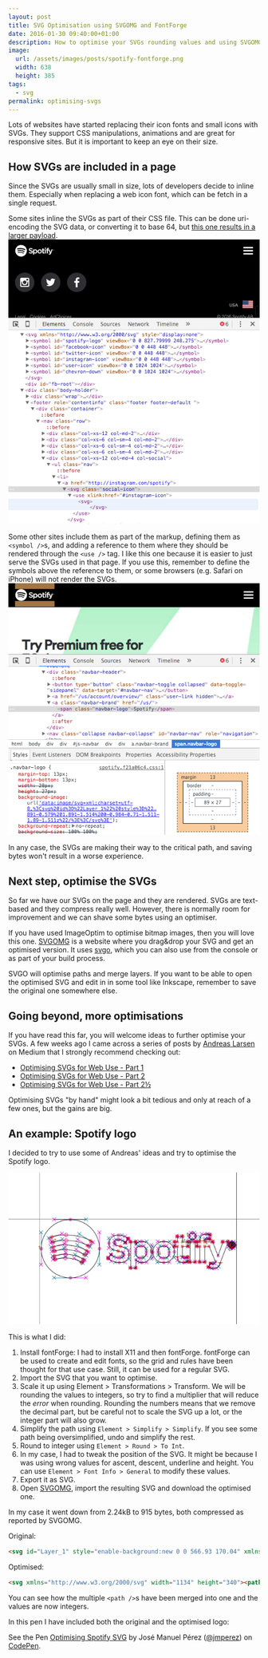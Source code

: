 ```yaml
---
layout: post
title: SVG Optimisation using SVGOMG and FontForge
date: 2016-01-30 09:40:00+01:00
description: How to optimise your SVGs rounding values and using SVGOMG
image:
  url: /assets/images/posts/spotify-fontforge.png
  width: 638
  height: 385
tags:
  - svg
permalink: optimising-svgs
---
```


<style>.language-xml{white-space: normal}</style>
Lots of websites have started replacing their icon fonts and small icons with SVGs. They support CSS manipulations, animations and are great for responsive sites. But it is important to keep an eye on their size.
<!-- more -->
## How SVGs are included in a page

Since the SVGs are usually small in size, lots of developers decide to inline them. Especially when replacing a web icon font, which can be fetch in a single request.

Some sites inline the SVGs as part of their CSS file. This can be done uri-encoding the SVG data, or converting it to base 64, but [this one results in a larger payload](https://css-tricks.com/probably-dont-base64-svg/).
[![Including SVGs in the markup](/assets/images/posts/svg-inline-html-use.png)](/assets/images/posts/svg-inline-html-use.png)

Some other sites include them as part of the markup, defining them as `<symbol />`s, and adding a reference to them where they should be rendered through the `<use />` tag. I like this one because it is easier to just serve the SVGs used in that page. If you use this, remember to define the symbols above the reference to them, or some browsers (e.g. Safari on iPhone) will not render the SVGs.
[![Including SVGs inlined in the CSS](/assets/images/posts/svg-inline-css.png)](/assets/images/posts/svg-inline-css.png)

In any case, the SVGs are making their way to the critical path, and saving bytes won't result in a worse experience.

## Next step, optimise the SVGs

So far we have our SVGs on the page and they are rendered. SVGs are text-based and they compress really well. However, there is normally room for improvement and we can shave some bytes using an optimiser.

If you have used ImageOptim to optimise bitmap images, then you will love this one. [SVGOMG](https://jakearchibald.github.io/svgomg/) is a website where you drag&drop your SVG and get an optimised version. It uses [svgo](https://github.com/svg/svgo), which you can also use from the console or as part of your build process.

SVGO will optimise paths and merge layers. If you want to be able to open the optimised SVG and edit in in some tool like Inkscape, remember to save the original one somewhere else.

## Going beyond, more optimisations

If you have read this far, you will welcome ideas to further optimise your SVGs. A few weeks ago I came across a series of posts by [Andreas Larsen](https://twitter.com/larsenwork) on Medium that I strongly recommend checking out:

- [Optimising SVGs for Web Use - Part 1](https://medium.com/larsenwork-andreas-larsen/optimising-svgs-for-web-use-part-1-67e8f2d4035#.2bnvih6cw)
- [Optimising SVGs for Web Use - Part 2](https://medium.com/larsenwork-andreas-larsen/optimising-svgs-for-web-use-part-2-6711cc15df46#.al4v73web)
- [Optimising SVGs for Web Use - Part 2½](https://medium.com/larsenwork-andreas-larsen/optimising-svgs-for-web-use-part-2-1-598815d74f9c#.rv7i93abh)

Optimising SVGs "by hand" might look a bit tedious and only at reach of a few ones, but the gains are big.

## An example: Spotify logo

I decided to try to use some of Andreas' ideas and try to optimise the Spotify logo.

[![Editing the Spotify logo in fontForge](/assets/images/posts/spotify-fontforge.png)](/assets/images/posts/spotify-fontforge.png)

This is what I did:

1. Install fontForge: I had to install X11 and then fontForge. fontForge can be used to create and edit fonts, so the grid and rules have been thought for that use case. Still, it can be used for a regular SVG.
2. Import the SVG that you want to optimise.
3. Scale it up using Element > Transformations > Transform. We will be rounding the values to integers, so try to find a multiplier that will reduce the _error_ when rounding. Rounding the numbers means that we remove the decimal part, but be careful not to scale the SVG up a lot, or the integer part will also grow.
4. Simplify the path using `Element > Simplify > Simplify`. If you see some path being oversimplified, undo and simplify the rest.
5. Round to integer using `Element > Round > To Int`.
6. In my case, I had to tweak the position of the SVG. It might be because I was using wrong values for ascent, descent, underline and height. You can use `Element > Font Info > General` to modify these values.
6. Export it as SVG.
7. Open [SVGOMG](https://jakearchibald.github.io/svgomg/), import the resulting SVG and download the optimised one.

In my case it went down from 2.24kB to 915 bytes, both compressed as reported by SVGOMG.

Original:

```html
<svg id="Layer_1" style="enable-background:new 0 0 566.93 170.04" xmlns="http://www.w3.org/2000/svg" xml:space="preserve" viewBox="0 0 566.93 170.04" version="1.1" y="0px" x="0px" xmlns:xlink="http://www.w3.org/1999/xlink" width="567" height="171" fill="#000000"><path d="m87.996 1.277c-46.249 0-83.743 37.493-83.743 83.742 0 46.254 37.494 83.745 83.743 83.745 46.251 0 83.743-37.491 83.743-83.745 0-46.246-37.49-83.738-83.744-83.738zm38.404 120.78c-1.504 2.467-4.718 3.24-7.177 1.737-19.665-12.019-44.417-14.734-73.567-8.075-2.809 0.644-5.609-1.117-6.249-3.925-0.643-2.809 1.11-5.609 3.926-6.249 31.9-7.293 59.263-4.154 81.336 9.334 2.46 1.51 3.24 4.72 1.73 7.18zm10.25-22.799c-1.894 3.073-5.912 4.037-8.981 2.15-22.505-13.834-56.822-17.841-83.447-9.759-3.453 1.043-7.1-0.903-8.148-4.35-1.04-3.453 0.907-7.093 4.354-8.143 30.413-9.228 68.221-4.758 94.071 11.127 3.07 1.89 4.04 5.91 2.15 8.976zm0.88-23.744c-26.994-16.031-71.52-17.505-97.289-9.684-4.138 1.255-8.514-1.081-9.768-5.219-1.254-4.14 1.08-8.513 5.221-9.771 29.581-8.98 78.756-7.245 109.83 11.202 3.722 2.209 4.943 7.016 2.737 10.733-2.2 3.722-7.02 4.949-10.73 2.739z"/><path d="m232.09 78.586c-14.459-3.448-17.033-5.868-17.033-10.953 0-4.804 4.523-8.037 11.249-8.037 6.52 0 12.985 2.455 19.763 7.509 0.205 0.153 0.462 0.214 0.715 0.174 0.253-0.038 0.477-0.177 0.625-0.386l7.06-9.952c0.29-0.41 0.211-0.975-0.18-1.288-8.067-6.473-17.151-9.62-27.769-9.62-15.612 0-26.517 9.369-26.517 22.774 0 14.375 9.407 19.465 25.663 23.394 13.836 3.187 16.171 5.857 16.171 10.63 0 5.289-4.722 8.577-12.321 8.577-8.44 0-15.324-2.843-23.025-9.512-0.191-0.165-0.453-0.24-0.695-0.226-0.255 0.021-0.488 0.139-0.65 0.334l-7.916 9.421c-0.332 0.391-0.29 0.975 0.094 1.313 8.96 7.999 19.98 12.224 31.872 12.224 16.823 0 27.694-9.192 27.694-23.419 0.03-12.01-7.16-18.66-24.77-22.944z"/><path d="m294.95 64.326c-7.292 0-13.273 2.872-18.205 8.757v-6.624c0-0.523-0.424-0.949-0.946-0.949h-12.947c-0.523 0-0.946 0.426-0.946 0.949v73.602c0 0.523 0.423 0.949 0.946 0.949h12.947c0.522 0 0.946-0.426 0.946-0.949v-23.233c4.933 5.536 10.915 8.241 18.205 8.241 13.549 0 27.265-10.43 27.265-30.368 0.02-19.943-13.7-30.376-27.25-30.376zm12.21 30.375c0 10.153-6.254 17.238-15.209 17.238-8.853 0-15.531-7.407-15.531-17.238 0-9.83 6.678-17.238 15.531-17.238 8.81-0.001 15.21 7.247 15.21 17.237z"/><path d="m357.37 64.326c-17.449 0-31.119 13.436-31.119 30.592 0 16.969 13.576 30.264 30.905 30.264 17.511 0 31.223-13.391 31.223-30.481 0-17.031-13.62-30.373-31.01-30.373zm0 47.714c-9.281 0-16.278-7.457-16.278-17.344 0-9.929 6.755-17.134 16.064-17.134 9.341 0 16.385 7.457 16.385 17.351 0 9.927-6.8 17.127-16.17 17.127z"/><path d="m425.64 65.51h-14.247v-14.566c0-0.522-0.422-0.948-0.945-0.948h-12.945c-0.524 0-0.949 0.426-0.949 0.948v14.566h-6.225c-0.521 0-0.943 0.426-0.943 0.949v11.127c0 0.522 0.422 0.949 0.943 0.949h6.225v28.791c0 11.635 5.791 17.534 17.212 17.534 4.644 0 8.497-0.959 12.128-3.018 0.295-0.165 0.478-0.483 0.478-0.821v-10.596c0-0.327-0.17-0.636-0.45-0.807-0.282-0.177-0.633-0.186-0.922-0.043-2.494 1.255-4.905 1.834-7.6 1.834-4.154 0-6.007-1.886-6.007-6.113v-26.756h14.247c0.523 0 0.944-0.426 0.944-0.949v-11.126c0.02-0.523-0.4-0.949-0.93-0.949z"/><path d="m475.28 65.567v-1.789c0-5.263 2.018-7.61 6.544-7.61 2.699 0 4.867 0.536 7.295 1.346 0.299 0.094 0.611 0.047 0.854-0.132 0.25-0.179 0.391-0.466 0.391-0.77v-10.91c0-0.417-0.268-0.786-0.67-0.909-2.565-0.763-5.847-1.546-10.761-1.546-11.958 0-18.279 6.734-18.279 19.467v2.74h-6.22c-0.522 0-0.95 0.426-0.95 0.948v11.184c0 0.522 0.428 0.949 0.95 0.949h6.22v44.409c0 0.523 0.422 0.949 0.944 0.949h12.947c0.523 0 0.949-0.426 0.949-0.949v-44.406h12.088l18.517 44.398c-2.102 4.665-4.169 5.593-6.991 5.593-2.281 0-4.683-0.681-7.139-2.025-0.231-0.127-0.505-0.148-0.754-0.071-0.247 0.087-0.455 0.271-0.56 0.511l-4.388 9.627c-0.209 0.455-0.03 0.989 0.408 1.225 4.581 2.481 8.716 3.54 13.827 3.54 9.56 0 14.844-4.453 19.502-16.433l22.461-58.04c0.113-0.292 0.079-0.622-0.1-0.881-0.178-0.257-0.465-0.412-0.779-0.412h-13.478c-0.404 0-0.765 0.257-0.897 0.636l-13.807 39.438-15.123-39.464c-0.138-0.367-0.492-0.61-0.884-0.61h-22.12z"/><path d="m446.5 65.51h-12.947c-0.523 0-0.949 0.426-0.949 0.949v56.485c0 0.523 0.426 0.949 0.949 0.949h12.947c0.522 0 0.949-0.426 0.949-0.949v-56.481c0-0.523-0.42-0.949-0.95-0.949z"/><path d="m440.1 39.791c-5.129 0-9.291 4.152-9.291 9.281 0 5.132 4.163 9.289 9.291 9.289 5.127 0 9.285-4.157 9.285-9.289 0-5.128-4.16-9.281-9.28-9.281z"/><path d="m553.52 83.671c-5.124 0-9.111-4.115-9.111-9.112s4.039-9.159 9.159-9.159c5.124 0 9.111 4.114 9.111 9.107 0 4.997-4.04 9.164-9.16 9.164zm0.05-17.365c-4.667 0-8.198 3.71-8.198 8.253 0 4.541 3.506 8.201 8.151 8.201 4.666 0 8.201-3.707 8.201-8.253 0-4.541-3.51-8.201-8.15-8.201zm2.02 9.138l2.577 3.608h-2.173l-2.32-3.31h-1.995v3.31h-1.819v-9.564h4.265c2.222 0 3.683 1.137 3.683 3.051 0.01 1.568-0.9 2.526-2.21 2.905zm-1.54-4.315h-2.372v3.025h2.372c1.184 0 1.891-0.579 1.891-1.514 0-0.984-0.71-1.511-1.89-1.511z"/></svg>
```

Optimised:

```html
<svg xmlns="http://www.w3.org/2000/svg" width="1134" height="340"><path fill="%23fff" d="M8 171c0 92 76 168 168 168s168-76 168-168S268 4 176 4 8 79 8 171zm230 78c-39-24-89-30-147-17-14 2-16-18-4-20 64-15 118-8 162 19 11 7 0 24-11 18zm17-45c-45-28-114-36-167-20-17 5-23-21-7-25 61-18 136-9 188 23 14 9 0 31-14 22zM80 133c-17 6-28-23-9-30 59-18 159-15 221 22 17 9 1 37-17 27-54-32-144-35-195-19zm379 91c-17 0-33-6-47-20-1 0-1 1-1 1l-16 19c-1 1-1 2 0 3 18 16 40 24 64 24 34 0 55-19 55-47 0-24-15-37-50-46-29-7-34-12-34-22s10-16 23-16 25 5 39 15c0 0 1 1 2 1s1-1 1-1l14-20c1-1 1-1 0-2-16-13-35-20-56-20-31 0-53 19-53 46 0 29 20 38 52 46 28 6 32 12 32 22 0 11-10 17-25 17zm95-77v-13c0-1-1-2-2-2h-26c-1 0-2 1-2 2v147c0 1 1 2 2 2h26c1 0 2-1 2-2v-46c10 11 21 16 36 16 27 0 54-21 54-61s-27-60-54-60c-15 0-26 5-36 17zm30 78c-18 0-31-15-31-35s13-34 31-34 30 14 30 34-12 35-30 35zm68-34c0 34 27 60 62 60s62-27 62-61-26-60-61-60-63 27-63 61zm30-1c0-20 13-34 32-34s33 15 33 35-13 34-32 34-33-15-33-35zm140-58v-29c0-1 0-2-1-2h-26c-1 0-2 1-2 2v29h-13c-1 0-2 1-2 2v22c0 1 1 2 2 2h13v58c0 23 11 35 34 35 9 0 18-2 25-6 1 0 1-1 1-2v-21c0-1 0-2-1-2h-2c-5 3-11 4-16 4-8 0-12-4-12-12v-54h30c1 0 2-1 2-2v-22c0-1-1-2-2-2h-30zm129-3c0-11 4-15 13-15 5 0 10 0 15 2h1s1-1 1-2V93c0-1 0-2-1-2-5-2-12-3-22-3-24 0-36 14-36 39v5h-13c-1 0-2 1-2 2v22c0 1 1 2 2 2h13v89c0 1 1 2 2 2h26c1 0 1-1 1-2v-89h25l37 89c-4 9-8 11-14 11-5 0-10-1-15-4h-1l-1 1-9 19c0 1 0 3 1 3 9 5 17 7 27 7 19 0 30-9 39-33l45-116v-2c0-1-1-1-2-1h-27c-1 0-1 1-1 2l-28 78-30-78c0-1-1-2-2-2h-44v-3zm-83 3c-1 0-2 1-2 2v113c0 1 1 2 2 2h26c1 0 1-1 1-2V134c0-1 0-2-1-2h-26zm-6-33c0 10 9 19 19 19s18-9 18-19-8-18-18-18-19 8-19 18zm245 69c10 0 19-8 19-18s-9-18-19-18-18 8-18 18 8 18 18 18zm0-34c9 0 17 7 17 16s-8 16-17 16-16-7-16-16 7-16 16-16zm4 18c3-1 5-3 5-6 0-4-4-6-8-6h-8v19h4v-6h4l4 6h5zm-3-9c2 0 4 1 4 3s-2 3-4 3h-4v-6h4z"/></svg>
```

You can see how the multiple `<path />`s have been merged into one and the values are now integers.

In this pen I have included both the original and the optimised logo:

<p data-height="367" data-theme-id="0" data-slug-hash="BjYaKg" data-default-tab="result" data-user="jmperez" class='codepen'>See the Pen <a href='http://codepen.io/jmperez/pen/BjYaKg/'>Optimising Spotify SVG</a> by José Manuel Pérez (<a href='http://codepen.io/jmperez'>@jmperez</a>) on <a href='http://codepen.io'>CodePen</a>.</p>
<script async src="//assets.codepen.io/assets/embed/ei.js"></script>
